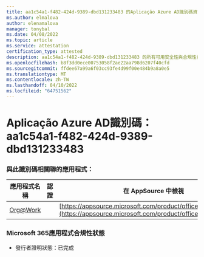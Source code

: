 ```yaml
---
title: aa1c54a1-f482-424d-9389-dbd131233483 的Aplicação Azure AD識別碼資訊
ms.author: elmalova
author: elenamalova
manager: tonybal
ms.date: 04/08/2022
ms.topic: article
ms.service: attestation
certification_type: attested
description: aa1c54a1-f482-424d-9389-dbd131233483 的所有可用安全性與合規性資訊。
ms.openlocfilehash: b8f3dd0ece00753058f2ae22aa798d6207f40cfd
ms.sourcegitcommit: ffdee67a99a6f03cc93fe4d99f00e484b9a8a0e5
ms.translationtype: MT
ms.contentlocale: zh-TW
ms.lasthandoff: 04/10/2022
ms.locfileid: "64751562"
---
```

# <a name="azure-app-id-aa1c54a1-f482-424d-9389-dbd131233483"></a>Aplicação Azure AD識別碼：aa1c54a1-f482-424d-9389-dbd131233483


### <a name="apps-associated-with-this-id"></a>與此識別碼相關聯的應用程式：
| **應用程式名稱** | **認證** | **在 AppSource 中檢視** |
|--------------|---------------|-----------------------|
| [Org@Work](../forward/WA200002461.md) |  | [https://appsource.microsoft.com/product/office/WA200002461](https://appsource.microsoft.com/product/office/WA200002461) |

### <a name="microsoft-365-app-compliance-status"></a>Microsoft 365應用程式合規性狀態
- 發行者證明狀態：已完成
